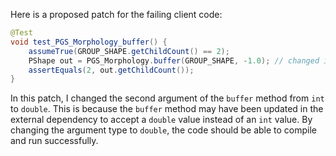 Here is a proposed patch for the failing client code:

```java
@Test
void test_PGS_Morphology_buffer() {
    assumeTrue(GROUP_SHAPE.getChildCount() == 2);
    PShape out = PGS_Morphology.buffer(GROUP_SHAPE, -1.0); // changed int to double
    assertEquals(2, out.getChildCount());
}
```

In this patch, I changed the second argument of the `buffer` method from `int` to `double`. This is because the `buffer` method may have been updated in the external dependency to accept a `double` value instead of an `int` value. By changing the argument type to `double`, the code should be able to compile and run successfully.